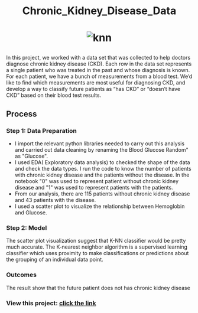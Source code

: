 # <p align="center"> Chronic_Kidney_Disease_Data
# <p align="center"> ![knn](https://user-images.githubusercontent.com/100838547/224485513-52314ed9-468b-4424-a944-23fb1b0c546e.png)

In this project, we worked with a data set that was collected to help doctors diagnose chronic kidney disease (CKD). Each row in the data set represents a single patient who was treated in the past and whose diagnosis is known. For each patient, we have a bunch of measurements from a blood test. We’d like to find which measurements are most useful for diagnosing CKD, and develop a way to classify future patients as “has CKD” or “doesn’t have CKD” based on their blood test results.

## Process
### Step 1: Data Preparation
* I import the relevant python libraries needed to carry out this analysis and carried out data cleaning by renaming the Blood Glucose Random" as "Glucose".
* I used EDA( Exploratory data analysis) to checked the shape of the data and check the data types. I run the code to know the number of patients with chronic kidney disease and the patients without the disease. In the notebook "0" was used to represent patient without chronic kidney disease and "1" was used to represent patients with the patients. 
* From our analysis, there are 115 patients without chronic kidney disease and 43 patients with the disease.
* I used a scatter plot to visualize the relationship between Hemoglobin  and Glucose.

### Step 2: Model
The scatter plot visualization suggest that K-NN classifier would be pretty much accurate. The K-nearest neighbor algorithm is a supervised learning classifier which uses proximity to make classifications or predictions about the grouping of an individual data point.

### Outcomes
The result show that the future patient does not has chronic kidney disease

### View this project: [click the link](https://github.com/ellaclauz/Chronic_Kidney_Disease_Data/blob/main/CKD.ipynb)

